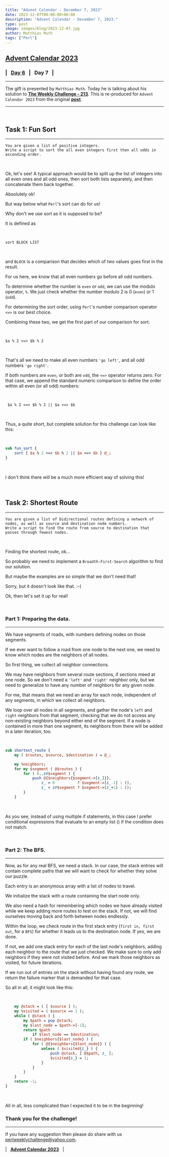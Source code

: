 ```yaml
---
title: "Advent Calendar - December 7, 2023"
date: 2023-12-07T00:00:00+00:00
description: "Advent Calendar - December 7, 2023."
type: post
image: images/blog/2023-12-07.jpg
author: Matthias Muth
tags: ["Perl"]
---
```


## [**Advent Calendar 2023**](/blog/advent-calendar-2023)
### | &nbsp; [**Day 6**](/blog/advent-calendar-2023-12-06) &nbsp; | &nbsp; **Day 7** &nbsp; |
***

The gift is presented by `Matthias Muth`. Today he is talking about his solution to [**The Weekly Challenge - 213**](/blog/perl-weekly-challenge-213). This is re-produced for `Advent Calendar 2023` from the original [**post**](https://github.com/MatthiasMuth/perlweeklychallenge-club/tree/muthm-213/challenge-213/matthias-muth#readme).

***

<br>

## Task 1: Fun Sort
***

    You are given a list of positive integers.
    Write a script to sort the all even integers first then all odds in ascending order.

<br>

Ok, let's see! A typical approach would be to split up the list of integers into all even ones and all odd ones, then sort both lists separately, and then concatenate them back together.

Absolutely ok!

But way below what `Perl`'s sort can do for us!

Why don't we use sort as it is supposed to be?

It is defined as

<br>

    sort BLOCK LIST

<br>

and `BLOCK` is a comparison that decides which of two values goes first in the result.

For us here, we know that all even numbers go before all odd numbers.

To determine whether the number is `even` or `odd`, we can use the modulo operator, `%`. We just check whether the number modulo 2 is 0 (`even`) or 1 (`odd`).

For determining the sort order, using `Perl`'s number comparison operator `<=>` is our best choice.

Combining these two, we get the first part of our comparison for sort:

<br>

    $a % 2 <=> $b % 2

<br>

That's all we need to make all even numbers `'go left'`, and all odd numbers `'go right'`.

If both numbers are `even`, or both are `odd`, the `<=>` operator returns zero. For that case, we append the standard numeric comparison to define the order within all even (or all odd) numbers:

<br>

     $a % 2 <=> $b % 2 || $a <=> $b

<br>

Thus, a quite short, but complete solution for this challenge can look like this:

<br>

```perl
sub fun_sort {
    sort { $a % 2 <=> $b % 2 || $a <=> $b } @_;
}
```

<br>

I don't think there will be a much more efficient way of solving this!

<br>

## Task 2: Shortest Route
***

    You are given a list of bidirectional routes defining a network of nodes, as well as source and destination node numbers.
    Write a script to find the route from source to destination that passes through fewest nodes.

<br>

Finding the shortest route, ok...

So probably we need to implement a `Broadth-First-Search` algorithm to find our solution.

But maybe the examples are so simple that we don't need that!

Sorry, but it doesn't look like that. :-(

Ok, then let's set it up for real!

<br>

### Part 1: Preparing the data.
***

We have segments of roads, with numbers defining nodes on those segments.

If we ever want to follow a road from one node to the next one, we need to know which nodes are the neighbors of all nodes.

So first thing, we collect all neighbor connections.

We may have neighbors from several route sections, if sections meed at one node. So we don't need a `'left'` and `'right'` neighbor only, but we need to generalize to have any number of neighbors for any given node.

For me, that means that we need an array for each node, independent of any segments, in which we collect all neighbors.

We loop over all nodes in all segments, and gather the node's `left` and `right` neighbors from that segment, checking that we do not access any non-existing neighbors beyond either end of the segment. If a node is contained in more than one segment, its neighbors from there will be added in a later iteration, too.

<br>

```perl
sub shortest_route {
    my ( $routes, $source, $destination ) = @_;

    my %neighbors;
    for my $segment ( @$routes ) {
        for ( 0..$#$segment ) {
            push @{$neighbors{$segment->[$_]}},
                $_ > 0          ? $segment->[$_-1] : (),
                $_ < $#$segment ? $segment->[$_+1] : ();
        }
    }
```

<br>

As you see, instead of using multiple if statements, in this case I prefer conditional expressions that evaluate to an empty list () if the condition does not match.

<br>

### Part 2: The BFS.
***

Now, as for any real BFS, we need a stack. In our case, the stack entries will contain complete paths that we will want to check for whether they solve our puzzle.

Each entry is an anonymous array with a list of nodes to travel.

We initialize the stack with a route containing the start node only.

We also need a hash for remembering which nodes we have already visited while we keep adding more routes to test on the stack. If not, we will find ourselves moving back and forth between nodes endlessly.

Within the loop, we check route in the first stack entry (`first in, first out`, for a `BFS`) for whether it leads us to the destination node. If yes, we are done.

If not, we add one stack entry for each of the last node's neighbors, adding each neighbor to the route that we just checked. We make sure to only add neighbors if they were not visited before. And we mark those neighbors as visited, for future iterations.

If we run out of entries on the stack without having found any route, we return the failure marker that is demanded for that case.

So all in all, it might look like this:

<br>

```perl
    my @stack = ( [ $source ] );
    my %visited = ( $source => 1 );
    while ( @stack ) {
        my $path = pop @stack;
        my $last_node = $path->[-1];
        return $path
            if $last_node == $destination;
        if ( $neighbors{$last_node} ) {
            for ( @{$neighbors{$last_node}} ) {
                unless ( $visited{$_} ) {
                    push @stack, [ @$path, $_ ];
                    $visited{$_} = 1;
                }
            }
        }
    }
    return -1;
}
```

<br>

All in all, less complicated than I expected it to be in the beginning!

### Thank you for the challenge!

***

If you have any suggestion then please do share with us <perlweeklychallenge@yahoo.com>.

| &nbsp; [**Advent Calendar 2023**](/blog/advent-calendar-2023) &nbsp; |
